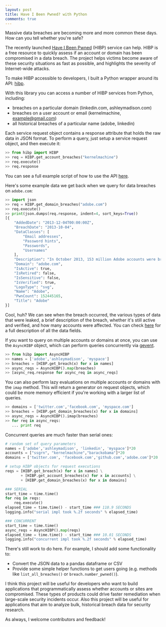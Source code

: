 ```yaml
---
layout: post
title: Have I Been Pwned? with Python
comments: true
---
```


Massive data breaches are becoming more and more common these days. How can you tell whether you're safe?

The recently launched [Have I Been Pwned](https://haveibeenpwned.com) (HIBP) service can help. HIBP is a free resource to quickly assess if an account or domain has been compromised in a data breach. The project helps victims become aware of these security situations as fast as possible, and highlights the severity of Internet-wide attacks.

To make HIBP accessible to developers, I built a Python wrapper around its API: [hibp](http://github.com/kernelmachine/haveibeenpwned).

With this library you can access a number of HIBP services from Python, including:

* breaches on a particular domain (linkedin.com, ashleymadison.com)
* breaches on a user account or email (kernelmachine, example@gmail.com)
* all historical breaches of a particular name (adobe, linkedin)

Each service request object contains a response attribute that holds the raw data in JSON format. To perform a query, just setup a service request object, and then execute it:

```python
>> from hibp import HIBP
>> req = HIBP.get_account_breaches("kernelmachine")
>> req.execute()
>> req.response
```

You can see a full example script of how to use the API [here](https://github.com/kernelmachine/haveibeenpwned/blob/master/hibp/example.py).

Here's some example data we get back when we query for data breaches on `adobe.com`:

```python
>> import json
>> req = HIBP.get_domain_breaches("adobe.com")
>> req.execute()
>> print(json.dumps(req.response, indent=4, sort_keys=True))
[{
    "AddedDate": "2013-12-04T00:00:00Z",
    "BreachDate": "2013-10-04",
    "DataClasses": [
        "Email addresses",
        "Password hints",
        "Passwords",
        "Usernames"
    ],
    "Description": "In October 2013, 153 million Adobe accounts were breached...",
    "Domain": "adobe.com",
    "IsActive": true,
    "IsRetired": false,
    "IsSensitive": false,
    "IsVerified": true,
    "LogoType": "svg",
    "Name": "Adobe",
    "PwnCount": 152445165,
    "Title": "Adobe"
}]
```

Cool, huh? We can see when the breach occurred, the various types of data that were leaked,  a brief description of the breach, whether it's still active and verified, and how many accounts were affected. You can check [here](https://haveibeenpwned.com/API/v2#BreachModel) for a full description of all the data fields.

If you want to query on multiple accounts or domains at once, you can use the `AsyncHIBP` object, which can perform queries concurrently via [gevent](http://www.gevent.org/).

```python
>> from hibp import AsyncHIBP
>> names = ['adobe','ashleymadison', 'myspace']
>> breaches = [HIBP.get_breach(x) for x in names]
>> async_reqs = AsyncHIBP().map(breaches)
>> [async_req.response for async_req in async_reqs]
```

You can also perform lazy evaluations on multiple accounts or domains with the `imap` method. This will return a generator on request objects, which could be more memory efficient if you're working with a larger list of queries.

```python
>> domains = ['twitter.com','facebook.com', 'myspace.com']
>> breaches = [HIBP.get_domain_breaches(x) for x in domains]
>> async_reqs = AsyncHIBP().imap(breaches)
>> for req in async_reqs:
   ... print req
```

Concurrent queries are much faster than serial ones:

```python
# random set of query parameters
names = ['adobe','ashleymadison', 'linkedin', 'myspace']*20
accounts = ["ssgrn", "kernelmachine","barackobama"]*20
domains = ['twitter.com', 'facebook.com','github.com','adobe.com']*20

# setup HIBP objects for request executions
reqs = [HIBP.get_breach(x) for x in names] \
       + [HIBP.get_account_breaches(x) for x in accounts] \
       + [HIBP.get_domain_breaches(x) for x in domains]

### SERIAL
start_time = time.time()
for req in reqs:
    req.execute()
elapsed_time = time.time() - start_time ### 110.9 SECONDS
logging.info("serial impl took %.2f seconds" % elapsed_time)

### CONCURRENT
start_time = time.time()
async_reqs = AsyncHIBP().map(reqs)
elapsed_time = time.time() - start_time ### 10.01 SECONDS
logging.info("concurrent impl took %.2f seconds" % elapsed_time)
```

There's still work to do here. For example, I should add some functionality to:

* Convert the JSON data to a pandas dataframe or CSV
* Provide some simple helper functions to get users going (e.g. methods like `list_all_breaches()` or `breach.number_pwned()`).

I think this project will be useful for developers who want to build applications that programmatically assess whether accounts or sites are compromised. These types of products could drive faster remediation when large-scale security incidents occur. Also this project will be useful for applications that aim to analyze bulk, historical breach data for security research.

As always, I welcome contributors and feedback!
